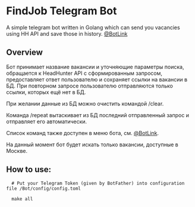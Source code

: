 # FindJob Telegram Bot
A simple telegram bot written in Golang which can send you vacancies using HH API and save those in history. <a href=https://t.me/InternshipGolangBot>@BotLink</a>

<h2>Overview</h2>

Бот принимает название вакансии и уточняющие параметры поиска, обращается к HeadHunter API с сформированным запросом, предоставляет ответ пользователю и сохраняет ссылки на вакансии в БД. При повторном запросе пользователю отправляются только ссылки, которых ещё нет в БД.

При желании данные из БД можно очистить командой /clear.

Команда /repeat вытаскивает из БД последний отправленный запрос и отправляет его автоматически.

Список команд также доступен в меню бота, см. <a href=https://t.me/InternshipGolangBot>@BotLink</a>.

На данный момент бот будет искать только вакансии, доступные в Москве.

<h2>How to use:</h2>

      # Put your Telegram Token (given by BotFather) into configuration file /Bot/config/config.toml
  
      make all
